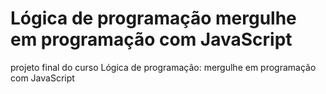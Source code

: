 # Lógica de programação mergulhe em programação com JavaScript
projeto final do curso Lógica de programação: mergulhe em programação com JavaScript
